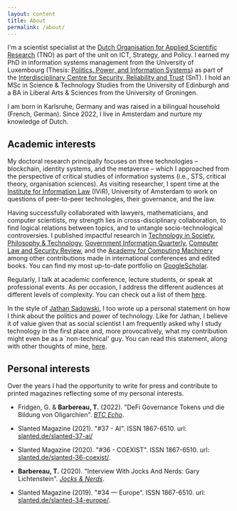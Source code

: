 ```yaml
---
layout: content
title: About
permalink: /about/
---
```

I'm a scientist specialist at the [Dutch Organisation for Applied Scientific Research](tno.nl) (TNO) as part of the unit on ICT, Strategy, and Policy. I earned my PhD in information systems management from the University of Luxembourg (Thesis: [Politics, Power, and Information Systems](https://orbilu.uni.lu/handle/10993/58926)) as part of the [Interdisciplinary Centre for Security, Reliability and Trust](https://www.uni.lu/snt-en/) (SnT). I hold an MSc in Science & Technology Studies from the University of Edinburgh and a BA in Liberal Arts & Sciences from the University of Groningen.

I am born in Karlsruhe, Germany and was raised in a bilingual household (French, German). Since 2022, I live in Amsterdam and nurture my knowledge of Dutch.

## Academic interests

My doctoral research principally focuses on three technologies – blockchain, identity systems, and the metaverse – which I approached from the perspective of critical studies of information systems (i.e., STS, critical theory, organisation sciences). As visiting researcher, I spent time at the [Institute for Information Law](https://www.ivir.nl/) (IViR), University of Amsterdam to work on questions of peer-to-peer technologies, their governance, and the law.

Having successfully collaborated with lawyers, mathematicians, and computer scientists, my strength lies in cross-disciplinary collaboration, to find logical relations between topics, and to untangle socio-technological controversies. I published impactful research in [Technology in Society](https://doi.org/10.1016/j.techsoc.2023.102251), [Philosophy & Technology](https://link.springer.com/article/10.1007/s13347-023-00612-z), [Government Information Quarterly](https://doi.org/10.1016/j.giq.2023.101873), [Computer Law and Security Review](https://doi.org/10.1016/j.clsr.2023.105829), and the [Academy for Computing Machinery](https://dl.acm.org/doi/10.1145/3649318) among other contributions made in international conferences and edited books. You can find my most up-to-date portfolio on [GoogleScholar](https://scholar.google.com/citations?user=qvsfsEMAAAAJ&hl=en).

Regularly, I talk at academic conference, lecture students, or speak at professional events. As per occasion, I address the different audiences at different levels of complexity. You can check out a list of them [here](/talks/).

In the style of [Jathan Sadowski](https://www.jathansadowski.com/), I too wrote up a personal statement on how I think about the politics and power of technology. Like for Jathan, I believe it of value given that as social scientist I am frequently asked why I study technology in the first place and, more provocatively, what my contribution might even be as a \`non-technical' guy. You can read this statement, along with other thoughts of mine, [here](/tags/thoughts/).

## Personal interests

Over the years I had the opportunity to write for press and contribute to printed magazines reflecting some of my personal interests.

*   Fridgen, G. & **Barbereau, T.** (2022). "DeFi Governance Tokens und die Bildung von Oligarchien". [_BTC Echo_](www.btc-echo.de/news/defi-governance-token-und-die-bildung-von-oligarchien-151322/).
    
*   Slanted Magazine (2021). "#37 - AI". ISSN 1867-6510. url: [slanted.de/slanted-37-ai/](http://slanted.de/slanted-37-ai/)
    
*   Slanted Magazine (2020). "#36 - COEXIST". ISSN 1867-6510. url: [slanted.de/slanted-36-coexist/](http://slanted.de/slanted-36-coexist/).
    
*   **Barbereau, T.** (2020). "Interview With Jocks And Nerds: Gary Lichtenstein". [_Jocks & Nerds_](www.gleditions.com/post/interview-with-jocks-and-nerds-gary-lichtenstein.).
    
*   Slanted Magazine (2019). "#34 — Europe". ISSN 1867-6510. url: [slanted.de/slanted-34-europe/](http://slanted.de/slanted-34-europe/).
